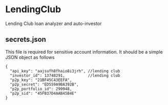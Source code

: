 LendingClub
===========

Lending Club loan analyzer and auto-investor

## secrets.json

This file is required for sensitive account information.
It should be a simple JSON object as follows

```
{
  "api_key": "aajsufh8fhaio8i3jrh", //lending club
  "investor_id": 13748291,          //lending club
  "p2p_key": "21BF45C43EEFA",
  "p2p_secret": "ED559A9BA392B",
  "p2p_portfolio_id": 299948,
  "p2p_sid": "45FB37D4AAB45B4E"
}
```
